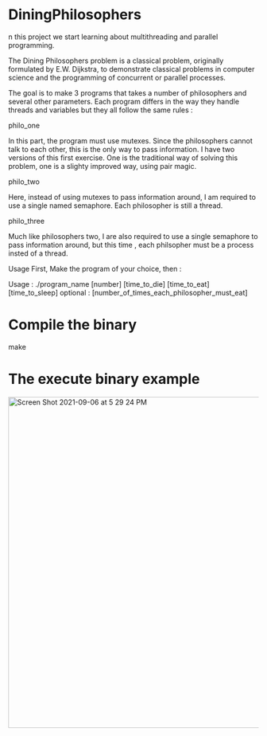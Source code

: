 # DiningPhilosophers

n this project we start learning about multithreading and parallel programming.

The Dining Philosophers problem is a classical problem, originally formulated by E.W. Dijkstra, to demonstrate classical problems in computer science and the programming of concurrent or parallel processes.

The goal is to make 3 programs that takes a number of philosophers and several other parameters. Each program differs in the way they handle threads and variables but they all follow the same rules :

philo_one

In this part, the program must use mutexes. Since the philosophers cannot talk to each other, this is the only way to pass information. I have two versions of this first exercise. One is the traditional way of solving this problem, one is a slighty improved way, using pair magic.

philo_two

Here, instead of using mutexes to pass information around, I am required to use a single named semaphore. Each philosopher is still a thread.

philo_three

Much like philosophers two, I are also required to use a single semaphore to pass information around, but this time , each philsopher must be a process insted of a thread.

Usage
First, Make the program of your choice, then :

Usage : ./program_name [number] [time_to_die] [time_to_eat] [time_to_sleep] optional : [number_of_times_each_philosopher_must_eat]

# Compile the binary
make

# The execute binary example

<img width="665" alt="Screen Shot 2021-09-06 at 5 29 24 PM" src="https://user-images.githubusercontent.com/82203604/132233112-b1dcff72-d8ad-4797-93cf-26dee9442784.png">
